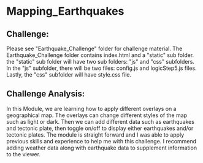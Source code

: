 # Mapping_Earthquakes
## Challenge:
Please see "Earthquake_Challenge" folder for challenge material. The Earthquake_Challenge folder contains index.html and a "static" sub folder. the "static" sub folder will have two sub folders: "js" and "css" subfolders. In the "js" subfolder, there will be two files: config.js and logicStep5.js files. Lastly, the "css" subfolder will have style.css file.

## Challenge Analysis:
In this Module, we are learning how to apply different overlays on a geographical map. The overlays can change different styles of the map such as light or dark. Then we can add different data such as earthquakes and tectonic plate, then toggle on/off to display either earthquakes and/or tectonic plates. The module is straight forward and I was able to apply previous skills and experience to help me with this challenge. I recommend adding weather data along with earthquake data to supplement information to the viewer.
